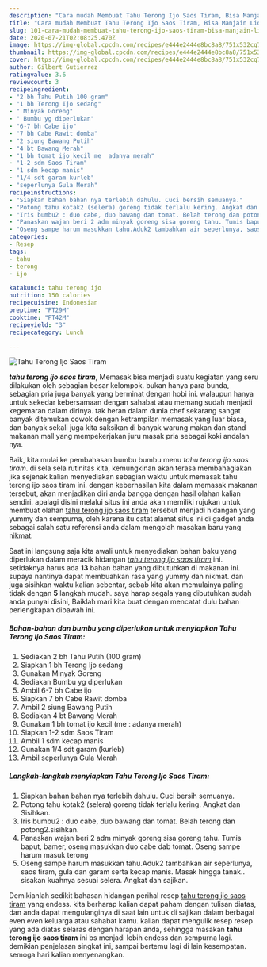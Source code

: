 ```yaml
---
description: "Cara mudah Membuat Tahu Terong Ijo Saos Tiram, Bisa Manjain Lidah"
title: "Cara mudah Membuat Tahu Terong Ijo Saos Tiram, Bisa Manjain Lidah"
slug: 101-cara-mudah-membuat-tahu-terong-ijo-saos-tiram-bisa-manjain-lidah
date: 2020-07-21T02:08:25.470Z
image: https://img-global.cpcdn.com/recipes/e444e2444e8bc8a8/751x532cq70/tahu-terong-ijo-saos-tiram-foto-resep-utama.jpg
thumbnail: https://img-global.cpcdn.com/recipes/e444e2444e8bc8a8/751x532cq70/tahu-terong-ijo-saos-tiram-foto-resep-utama.jpg
cover: https://img-global.cpcdn.com/recipes/e444e2444e8bc8a8/751x532cq70/tahu-terong-ijo-saos-tiram-foto-resep-utama.jpg
author: Gilbert Gutierrez
ratingvalue: 3.6
reviewcount: 3
recipeingredient:
- "2 bh Tahu Putih 100 gram"
- "1 bh Terong Ijo sedang"
- " Minyak Goreng"
- " Bumbu yg diperlukan"
- "6-7 bh Cabe ijo"
- "7 bh Cabe Rawit domba"
- "2 siung Bawang Putih"
- "4 bt Bawang Merah"
- "1 bh tomat ijo kecil me  adanya merah"
- "1-2 sdm Saos Tiram"
- "1 sdm kecap manis"
- "1/4 sdt garam kurleb"
- "seperlunya Gula Merah"
recipeinstructions:
- "Siapkan bahan bahan nya terlebih dahulu. Cuci bersih semuanya."
- "Potong tahu kotak2 (selera) goreng tidak terlalu kering. Angkat dan Sisihkan."
- "Iris bumbu2 : duo cabe, duo bawang dan tomat. Belah terong dan potong2.sisihkan."
- "Panaskan wajan beri 2 adm minyak goreng sisa goreng tahu. Tumis baput, bamer, oseng masukkan duo cabe dab tomat. Oseng sampe harum masuk terong"
- "Oseng sampe harum masukkan tahu.Aduk2 tambahkan air seperlunya, saos tiram, gula dan garam serta kecap manis. Masak hingga tanak.. sisakan kuahnya sesuai selera. Angkat dan sajikan."
categories:
- Resep
tags:
- tahu
- terong
- ijo

katakunci: tahu terong ijo 
nutrition: 150 calories
recipecuisine: Indonesian
preptime: "PT29M"
cooktime: "PT42M"
recipeyield: "3"
recipecategory: Lunch

---
```



![Tahu Terong Ijo Saos Tiram](https://img-global.cpcdn.com/recipes/e444e2444e8bc8a8/751x532cq70/tahu-terong-ijo-saos-tiram-foto-resep-utama.jpg)

<b><i>tahu terong ijo saos tiram</i></b>, Memasak bisa menjadi suatu kegiatan yang seru dilakukan oleh sebagian besar kelompok. bukan hanya para bunda, sebagian pria juga banyak yang berminat dengan hobi ini. walaupun hanya untuk sekedar kebersamaan dengan sahabat atau memang sudah menjadi kegemaran dalam dirinya. tak heran dalam dunia chef sekarang sangat banyak ditemukan cowok dengan ketrampilan memasak yang luar biasa, dan banyak sekali juga kita saksikan di banyak warung makan dan stand makanan mall yang mempekerjakan juru masak pria sebagai koki andalan nya.

Baik, kita mulai ke pembahasan bumbu bumbu menu <i>tahu terong ijo saos tiram</i>. di sela sela rutinitas kita, kemungkinan akan terasa membahagiakan jika sejenak kalian menyediakan sebagian waktu untuk memasak tahu terong ijo saos tiram ini. dengan keberhasilan kita dalam memasak makanan tersebut, akan menjadikan diri anda bangga dengan hasil olahan kalian sendiri. apalagi disini melalui situs ini anda akan memiliki rujukan untuk membuat olahan <u>tahu terong ijo saos tiram</u> tersebut menjadi hidangan yang yummy dan sempurna, oleh karena itu catat alamat situs ini di gadget anda sebagai salah satu referensi anda dalam mengolah masakan baru yang nikmat.




Saat ini langsung saja kita awali untuk menyediakan bahan baku yang diperlukan dalam meracik hidangan <u><i>tahu terong ijo saos tiram</i></u> ini. setidaknya harus ada <b>13</b> bahan bahan yang dibutuhkan di makanan ini. supaya nantinya dapat membuahkan rasa yang yummy dan nikmat. dan juga sisihkan waktu kalian sebentar, sebab kita akan memulainya paling tidak dengan <b>5</b> langkah mudah. saya harap segala yang dibutuhkan sudah anda punyai disini, Baiklah mari kita buat dengan mencatat dulu bahan perlengkapan dibawah ini.

<!--inarticleads1-->

##### Bahan-bahan dan bumbu yang diperlukan untuk menyiapkan Tahu Terong Ijo Saos Tiram:

1. Sediakan 2 bh Tahu Putih (100 gram)
1. Siapkan 1 bh Terong Ijo sedang
1. Gunakan  Minyak Goreng
1. Sediakan  Bumbu yg diperlukan
1. Ambil 6-7 bh Cabe ijo
1. Siapkan 7 bh Cabe Rawit domba
1. Ambil 2 siung Bawang Putih
1. Sediakan 4 bt Bawang Merah
1. Gunakan 1 bh tomat ijo kecil (me : adanya merah)
1. Siapkan 1-2 sdm Saos Tiram
1. Ambil 1 sdm kecap manis
1. Gunakan 1/4 sdt garam (kurleb)
1. Ambil seperlunya Gula Merah




<!--inarticleads2-->

##### Langkah-langkah menyiapkan Tahu Terong Ijo Saos Tiram:

1. Siapkan bahan bahan nya terlebih dahulu. Cuci bersih semuanya.
1. Potong tahu kotak2 (selera) goreng tidak terlalu kering. Angkat dan Sisihkan.
1. Iris bumbu2 : duo cabe, duo bawang dan tomat. Belah terong dan potong2.sisihkan.
1. Panaskan wajan beri 2 adm minyak goreng sisa goreng tahu. Tumis baput, bamer, oseng masukkan duo cabe dab tomat. Oseng sampe harum masuk terong
1. Oseng sampe harum masukkan tahu.Aduk2 tambahkan air seperlunya, saos tiram, gula dan garam serta kecap manis. Masak hingga tanak.. sisakan kuahnya sesuai selera. Angkat dan sajikan.




Demikianlah sedikit bahasan hidangan perihal resep <u>tahu terong ijo saos tiram</u> yang endess. kita berharap kalian dapat paham dengan tulisan diatas, dan anda dapat mengulanginya di saat lain untuk di sajikan dalam berbagai even even keluarga atau sahabat kamu. kalian dapat mengulik resep resep yang ada diatas selaras dengan harapan anda, sehingga masakan <b>tahu terong ijo saos tiram</b> ini bs menjadi lebih endess dan sempurna lagi. demikian penjelasan singkat ini, sampai bertemu lagi di lain kesempatan. semoga hari kalian menyenangkan.
